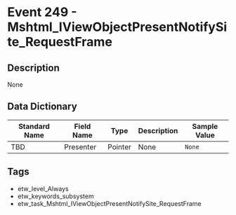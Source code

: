 # Event 249 - Mshtml_IViewObjectPresentNotifySite_RequestFrame

## Description
None

## Data Dictionary
|Standard Name|Field Name|Type|Description|Sample Value|
|---|---|---|---|---|
|TBD|Presenter|Pointer|None|`None`|

## Tags
* etw_level_Always
* etw_keywords_subsystem
* etw_task_Mshtml_IViewObjectPresentNotifySite_RequestFrame